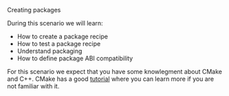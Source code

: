 Creating packages

During this scenario we will learn:

* How to create a package recipe
* How to test a package recipe
* Understand packaging
* How to define package ABI compatibility

For this scenario we expect that you have some knowlegment about CMake and C++.
CMake has a good [tutorial](https://cmake.org/cmake-tutorial/) where you can learn more if you are not familiar with it.